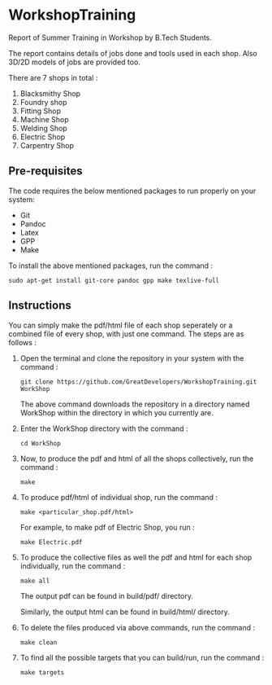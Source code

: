 # WorkshopTraining

Report of Summer Training in Workshop by B.Tech Students.

The report contains details of jobs done and tools used in each shop. Also 3D/2D models of jobs are provided too.

There are 7 shops in total :

1. Blacksmithy Shop
1. Foundry shop
1. Fitting Shop
1. Machine Shop
1. Welding Shop
1. Electric Shop
1. Carpentry Shop

## Pre-requisites

The code requires the below mentioned packages to run properly on your system:

* Git
* Pandoc
* Latex
* GPP
* Make

To install the above mentioned packages, run the command :

 ```` sudo apt-get install git-core pandoc gpp make texlive-full ````

## Instructions

You can simply make the pdf/html file of each shop seperately or a combined file of every shop, with just one command. The steps are as follows :

1. Open the terminal and clone the repository in your system with the command :

    ```` git clone https://github.com/GreatDevelopers/WorkshopTraining.git WorkShop ````
  
    The above command downloads the repository in a directory named WorkShop within the directory in which you currently are.

1. Enter the WorkShop directory with the command : 
   
    ```` cd WorkShop ````

1. Now, to produce the pdf and html of all the shops collectively, run the command :

    ```` make ````

1. To produce pdf/html of individual shop, run the command :

    ```` make <particular_shop.pdf/html> ````

    For example, to make pdf of Electric Shop, you run :

    ```` make Electric.pdf ````

1. To produce the collective files as well the pdf and html for each shop individually, run the command :

    ```` make all ````

   The output pdf can be found in build/pdf/ directory. 

   Similarly, the output html can be found in build/html/ directory. 

1. To delete the files produced via above commands, run the command :

    ```` make clean ````

1. To find all the possible targets that you can build/run, run the command :

    ````make targets````
